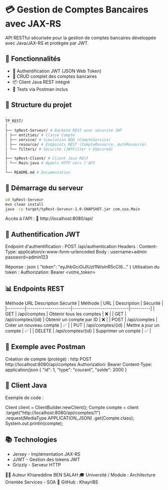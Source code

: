 # 💳 Gestion de Comptes Bancaires avec JAX-RS

API RESTful sécurisée pour la gestion de comptes bancaires développée avec Java/JAX-RS et protégée par JWT.

## 📌 Fonctionnalités
- 🔐 Authentification JWT (JSON Web Token)
- 📅 CRUD complet des comptes bancaires
- 📦 Client Java REST intégré
- 🧪 Tests via Postman inclus

## 🧱 Structure du projet
```bash
.
TP_REST/
│
├── tpRest-Serveur/ # Backend REST avec sécurité JWT
│ ├── entities/ # Classe Compte
│ ├── service/ # Simulation BDD (CompteService)
│ ├── resource/ # Endpoints REST (CompteResource, AuthResource)
│ └── filters/ # Sécurité (JWTFilter + @Secured)
│
├── tpRest-Client/ # Client Java REST
│ └── Main.java # Appels HTTP vers l'API
│
└── README.md # Documentation
````


## 🚀 Démarrage du serveur
```bash
cd tpRest-Serveur
mvn clean install
java -cp target/tpRest-Serveur-1.0-SNAPSHOT.jar com.soa.Main
````

Accès à l'API : 📍 http://localhost:8080/api/

## 🔐 Authentification JWT
Endpoint d'authentification :
POST /api/authentication
Headers : Content-Type: application/x-www-form-urlencoded
Body :
username=admin
password=admin123

Réponse :
json
{
  "token": "eyJhbGciOiJIUzI1NiIsInR5cCI6..."
}
Utilisation du token :
Authorization: Bearer <votre_token>

## 📊 Endpoints REST
Méthode	URL	Description	Sécurité
| Méthode | URL                  | Description                | Sécurité |
|---------|----------------------|----------------------------|----------|
| GET     | /api/comptes          | Obtenir tous les comptes   | ❌       |
| GET     | /api/comptes/{id}     | Obtenir un compte par ID   | ❌       |
| POST    | /api/comptes          | Créer un nouveau compte    | ✅       |
| PUT     | /api/comptes/{id}     | Mettre à jour un compte    | ✅       |
| DELETE  | /api/comptes/{id}     | Supprimer un compte        | ✅       |

## 🧪 Exemple avec Postman
Création de compte (protégé) :
http
POST http://localhost:8080/api/comptes
Authorization: Bearer <token>
Content-Type: application/json
{
  "id": 1,
  "type": "courant",
  "solde": 2000
}

## 📿 Client Java
Exemple de code :

Client client = ClientBuilder.newClient();
Compte compte = client
    .target("http://localhost:8080/api/comptes/1")
    .request(MediaType.APPLICATION_JSON)
    .get(Compte.class);
System.out.println(compte);

## 📚 Technologies
* Jersey - Implémentation JAX-RS
* JJWT - Gestion des tokens JWT
* Grizzly - Serveur HTTP

 👨‍💻 Auteur
Khiareddine BEN SALAH
🎓 Université / Module : Architecture Orientée Services - SOA
📂 GitHub : KhayriBS

